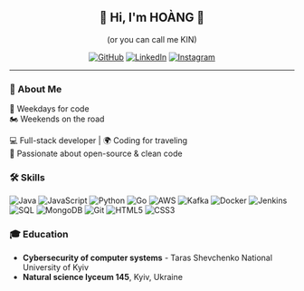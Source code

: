 <div align="center">

## 👋 Hi, I'm HOÀNG 👋
(or you can call me KIN)

<a href="https://github.com/tranhoang2310"><img src="https://img.shields.io/badge/GitHub-100000?style=for-the-badge&logo=github&logoColor=white" alt="GitHub"></a>
<a href="https://www.linkedin.com/in/tranhaihoang2310"><img src="https://img.shields.io/badge/LinkedIn-0077B5?style=for-the-badge&logo=linkedin&logoColor=white" alt="LinkedIn"></a>
<a href="https://www.instagram.com/trannhaiihoangg/"><img src="https://img.shields.io/badge/Instagram-E4405F?style=for-the-badge&logo=instagram&logoColor=white" alt="Instagram"></a>

<!--
<a href="https://t.me/username"><img src="https://img.shields.io/badge/Telegram-2CA5E0?style=for-the-badge&logo=telegram&logoColor=white" alt="Telegram"></a>
-->

</div>

---

### 📜 About Me
📅 Weekdays for code  
🏍️ Weekends on the road  

💻 Full-stack developer | 🌍 Coding for traveling  
🌟 Passionate about open-source & clean code


### 🛠️ Skills

![Java](https://img.shields.io/badge/Java-007396.svg?&style=flat-square&logo=java&logoColor=white)
![JavaScript](https://img.shields.io/badge/JavaScript-F7DF1E.svg?&style=flat-square&logo=javascript&logoColor=black)
![Python](https://img.shields.io/badge/Python-3776AB.svg?&style=flat-square&logo=python&logoColor=white)
![Go](https://img.shields.io/badge/Go-00ADD8.svg?&style=flat-square&logo=go&logoColor=white)
![AWS](https://img.shields.io/badge/AWS-232F3E.svg?&style=flat-square&logo=amazon-aws&logoColor=white)
![Kafka](https://img.shields.io/badge/Kafka-231F20.svg?&style=flat-square&logo=apache-kafka&logoColor=white)
![Docker](https://img.shields.io/badge/Docker-2496ED.svg?&style=flat-square&logo=docker&logoColor=white)
![Jenkins](https://img.shields.io/badge/Jenkins-D24939.svg?&style=flat-square&logo=jenkins&logoColor=white)
![SQL](https://img.shields.io/badge/SQL-4479A1.svg?&style=flat-square&logo=generic-sql&logoColor=white)
![MongoDB](https://img.shields.io/badge/MongoDB-47A248.svg?&style=flat-square&logo=mongodb&logoColor=white)
![Git](https://img.shields.io/badge/Git-F05032.svg?&style=flat-square&logo=git&logoColor=white)
![HTML5](https://img.shields.io/badge/HTML5-E34F26.svg?&style=flat-square&logo=html5&logoColor=white)
![CSS3](https://img.shields.io/badge/CSS3-1572B6.svg?&style=flat-square&logo=css3&logoColor=white)


### 🎓 Education
- **Cybersecurity of computer systems** - Taras Shevchenko National University of Kyiv
- **Natural science lyceum 145**, Kyiv, Ukraine




<!-- ☕ Fueled by coffee, driven by curiosity 🐞
📬 Reach me at: email@example.com | 🌐 Portfolio: yourwebsite.com -->


<!--
**tranhoang2310/tranhoang2310** is a ✨ _special_ ✨ repository because its `README.md` (this file) appears on your GitHub profile.

Here are some ideas to get you started:

- 🔭 I’m currently working on ...
- 🌱 I’m currently learning ...
- 👯 I’m looking to collaborate on ...
- 🤔 I’m looking for help with ...
- 💬 Ask me about ...
- 📫 How to reach me: ...
- 😄 Pronouns: ...
- ⚡ Fun fact: ...
-->

